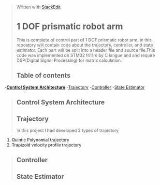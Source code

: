 > Written with [StackEdit](https://stackedit.io/).
> # 1 DOF prismatic robot arm
> This is complete of control part of 1 DOF prismatic robot arm, in this repostory will contain code  about the trajectory, controller, and state estimator. Each part will be split into a header file and source file.This code was implemented on STM32 f411re by C langue and and require DSP(Digital Signal Processing) for matrix calculation.
> ## Table of contents
-[**Control System Architecture**](#Control-System-Architecture)
-[Trajectory](#Trajectory)
-[Controller](#Controller)
-[State Estimator](#State-Estimator)
> ## Control System Architecture
> ## Trajectory
> In this project I had developed 2 types of trajectory 
> 

 1. Quintic Polynomial trajectory
 2. Trapizoid velocity profile trajectory

> ## Controller
> ## State Estimator

